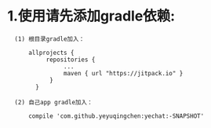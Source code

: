 #  1.使用请先添加gradle依赖:
   
      (1) 根目录gradle加入：
      
          allprojects {
		       repositories {
		         	...
	         		maven { url "https://jitpack.io" }
        		}
        	}     
                  
      (2) 自己app gradle加入：
      
          compile 'com.github.yeyuqingchen:yechat:-SNAPSHOT'
       
